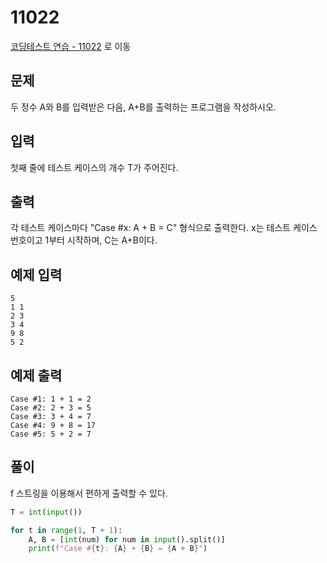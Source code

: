 # 11022

[코딩테스트 연습 - 11022][1] 로 이동

## 문제

두 정수 A와 B를 입력받은 다음, A+B를 출력하는 프로그램을 작성하시오.

## 입력

첫째 줄에 테스트 케이스의 개수 T가 주어진다.

## 출력

각 테스트 케이스마다 "Case #x: A + B = C" 형식으로 출력한다. x는 테스트 케이스 번호이고 1부터 시작하며, C는 A+B이다.

## 예제 입력

```
5
1 1
2 3
3 4
9 8
5 2
```

## 예제 출력

```
Case #1: 1 + 1 = 2
Case #2: 2 + 3 = 5
Case #3: 3 + 4 = 7
Case #4: 9 + 8 = 17
Case #5: 5 + 2 = 7
```

## 풀이

f 스트링을 이용해서 편하게 출력할 수 있다.

```python
T = int(input())

for t in range(1, T + 1):
    A, B = [int(num) for num in input().split()]
    print(f"Case #{t}: {A} + {B} = {A + B}")

```

[1]: https://www.acmicpc.net/problem/11022
